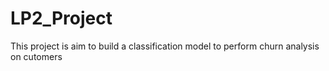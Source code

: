 # LP2_Project
This project is aim to build a classification model to perform churn analysis on cutomers

